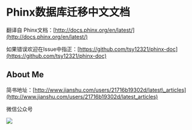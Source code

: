 # Phinx数据库迁移中文文档

翻译自 Phinx文档：[http://docs.phinx.org/en/latest/](http://docs.phinx.org/en/latest/)

如果错误欢迎在Issue中指正：[https://github.com/tsy12321/phinx-doc](https://github.com/tsy12321/phinx-doc)

## About Me

简书地址：[http://www.jianshu.com/users/21716b19302d/latest\_articles](http://www.jianshu.com/users/21716b19302d/latest_articles)

微信公众号

![](/assets/Tsy远公众号.jpg)

